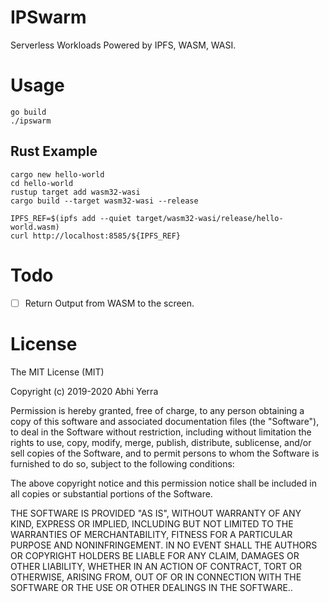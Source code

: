 # IPSwarm

Serverless Workloads Powered by IPFS, WASM, WASI.

# Usage

```
go build
./ipswarm
```

## Rust Example

```
cargo new hello-world
cd hello-world
rustup target add wasm32-wasi
cargo build --target wasm32-wasi --release

IPFS_REF=$(ipfs add --quiet target/wasm32-wasi/release/hello-world.wasm)
curl http://localhost:8585/${IPFS_REF}
```


# Todo

 - [ ] Return Output from WASM to the screen.


# License

The MIT License (MIT)

Copyright (c) 2019-2020 Abhi Yerra

Permission is hereby granted, free of charge, to any person obtaining a copy
of this software and associated documentation files (the "Software"), to deal
in the Software without restriction, including without limitation the rights
to use, copy, modify, merge, publish, distribute, sublicense, and/or sell
copies of the Software, and to permit persons to whom the Software is
furnished to do so, subject to the following conditions:

The above copyright notice and this permission notice shall be included in
all copies or substantial portions of the Software.

THE SOFTWARE IS PROVIDED "AS IS", WITHOUT WARRANTY OF ANY KIND, EXPRESS OR
IMPLIED, INCLUDING BUT NOT LIMITED TO THE WARRANTIES OF MERCHANTABILITY,
FITNESS FOR A PARTICULAR PURPOSE AND NONINFRINGEMENT. IN NO EVENT SHALL THE
AUTHORS OR COPYRIGHT HOLDERS BE LIABLE FOR ANY CLAIM, DAMAGES OR OTHER
LIABILITY, WHETHER IN AN ACTION OF CONTRACT, TORT OR OTHERWISE, ARISING FROM,
OUT OF OR IN CONNECTION WITH THE SOFTWARE OR THE USE OR OTHER DEALINGS IN
THE SOFTWARE..